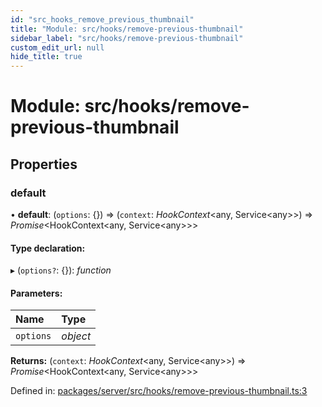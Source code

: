 ```yaml
---
id: "src_hooks_remove_previous_thumbnail"
title: "Module: src/hooks/remove-previous-thumbnail"
sidebar_label: "src/hooks/remove-previous-thumbnail"
custom_edit_url: null
hide_title: true
---
```


# Module: src/hooks/remove-previous-thumbnail

## Properties

### default

• **default**: (`options`: {}) => (`context`: *HookContext*<any, Service<any\>\>) => *Promise*<HookContext<any, Service<any\>\>\>

#### Type declaration:

▸ (`options?`: {}): *function*

#### Parameters:

Name | Type |
:------ | :------ |
`options` | *object* |

**Returns:** (`context`: *HookContext*<any, Service<any\>\>) => *Promise*<HookContext<any, Service<any\>\>\>

Defined in: [packages/server/src/hooks/remove-previous-thumbnail.ts:3](https://github.com/xr3ngine/xr3ngine/blob/66a84a950/packages/server/src/hooks/remove-previous-thumbnail.ts#L3)
